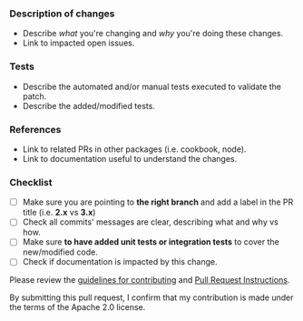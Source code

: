 
### Description of changes
* Describe *what* you're changing and *why* you're doing these changes.
* Link to impacted open issues.

### Tests
* Describe the automated and/or manual tests executed to validate the patch.
* Describe the added/modified tests.

### References
* Link to related PRs in other packages (i.e. cookbook, node).
* Link to documentation useful to understand the changes.

### Checklist
- [ ] Make sure you are pointing to **the right branch** and add a label in the PR title (i.e. **2.x** vs **3.x**)
- [ ] Check all commits' messages are clear, describing what and why vs how.
- [ ] Make sure **to have added unit tests or integration tests** to cover the new/modified code.
- [ ] Check if documentation is impacted by this change.

Please review the [guidelines for contributing](../CONTRIBUTING.md) and [Pull Request Instructions](https://github.com/aws/aws-parallelcluster/wiki/Git-Pull-Request-Instructions).

By submitting this pull request, I confirm that my contribution is made under the terms of the Apache 2.0 license.
